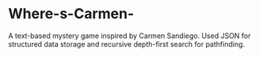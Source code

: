 # Where-s-Carmen-
A text-based mystery game inspired by Carmen Sandiego. Used JSON for structured data storage and recursive depth-first search for pathfinding.
